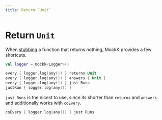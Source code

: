 ```yaml
---
title: Return `Unit`
---
```


# Return `Unit`

When [stubbing](../mocking/stubbing.md) a function that returns nothing, MockK provides a few shortcuts.

```kotlin
val logger = mockk<Logger>()

every { logger.log(any()) } returns Unit
every { logger.log(any()) } answers { Unit }
every { logger.log(any()) } just Runs
justRun { logger.log(any()) }
```

`just Runs` is the nicest to use, since its shorter than `returns` and `answers` and additionally works with `coEvery`.

```kotlin
coEvery { logger.log(any()) } just Runs
```
